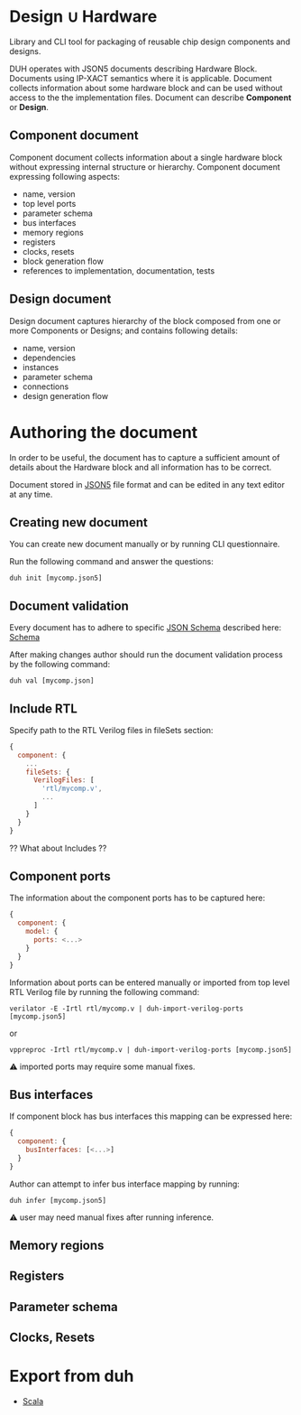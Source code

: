 # Design ∪ Hardware

Library and CLI tool for packaging of reusable chip design components and designs.

DUH operates with JSON5 documents describing Hardware Block.
Documents using IP-XACT semantics where it is applicable.
Document collects information about some hardware block
and can be used without access to the the implementation files.
Document can describe **Component** or **Design**.

## Component document

Component document collects information about a single hardware block
without expressing internal structure or hierarchy.
Component document expressing following aspects:

  * name, version
  * top level ports
  * parameter schema
  * bus interfaces
  * memory regions
  * registers
  * clocks, resets
  * block generation flow
  * references to implementation, documentation, tests

## Design document

Design document captures hierarchy of the block composed from one or more
Components or Designs; and contains following details:

  * name, version
  * dependencies
  * instances
  * parameter schema
  * connections
  * design generation flow

# Authoring the document

In order to be useful, the document has to capture a sufficient amount
of details about the Hardware block and all information has to be correct.

Document stored in [JSON5](https://json5.org/) file format and can be edited
in any text editor at any time.

## Creating new document

You can create new document manually or by running CLI questionnaire.

Run the following command and answer the questions:

```
duh init [mycomp.json5]
```

## Document validation

Every document has to adhere to specific [JSON Schema](https://json-schema.org/) described here:
[Schema](https://github.com/sifive/duh/blob/master/lib/schema-component.js)

After making changes author should run the document validation process
by the following command:

```
duh val [mycomp.json]
```

## Include RTL

Specify path to the RTL Verilog files in fileSets section:

```js
{
  component: {
    ...
    fileSets: {
      VerilogFiles: [
        'rtl/mycomp.v',
        ...
      ]
    }
  }
}
```

?? What about Includes ??

## Component ports

The information about the component ports has to be captured here:

```js
{
  component: {
    model: {
      ports: <...>
    }
  }
}

```

Information about ports can be entered manually or imported
from top level RTL Verilog file by running the following command:

```
verilator -E -Irtl rtl/mycomp.v | duh-import-verilog-ports [mycomp.json5]
```

or

```
vppreproc -Irtl rtl/mycomp.v | duh-import-verilog-ports [mycomp.json5]
```

:warning: imported ports may require some manual fixes.

## Bus interfaces

If component block has bus interfaces this mapping can be expressed here:

```js
{
  component: {
    busInterfaces: [<...>]
  }
}
```

Author can attempt to infer bus interface mapping by running:

```
duh infer [mycomp.json5]
```

:warning: user may need manual fixes after running inference.

## Memory regions

## Registers

## Parameter schema

## Clocks, Resets

# Export from duh

  * [Scala]('./doc/export-scala.md')
